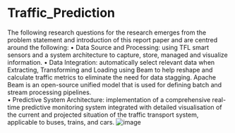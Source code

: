 # Traffic_Prediction
The following research questions for the research emerges from the problem statement and introduction of this report paper and are centred around the following:
•	Data Source and Processing: using TFL smart sensors and a system architecture to capture, store, managed and visualize information. 
•	Data Integration: automatically select relevant data when Extracting, Transforming and Loading using Beam to help reshape and calculate traffic metrics to eliminate the need for data stagging. Apache Beam is an open-source unified model that is used for defining batch and stream processing pipelines.  
•	Predictive System Architecture: implementation of a comprehensive real-time predictive monitoring system integrated with detailed visualisation of the current and projected situation of the traffic transport system, applicable to buses, trains, and cars.
![image](https://user-images.githubusercontent.com/36535655/133334657-eefac9f1-162d-4f19-b2ed-215bb3803c22.png)
